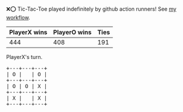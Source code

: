 :x::o: Tic-Tac-Toe played indefinitely by github action runners! See [my workflow](.github/workflows/play.yaml).

|PlayerX wins|PlayerO wins|Ties|
|-|-|-|
|444|408|191|

PlayerX's turn.

<pre>
+---+---+---+
| O |   | O |
+---+---+---+
| O | O | X |
+---+---+---+
| X |   | X |
+---+---+---+
</pre>